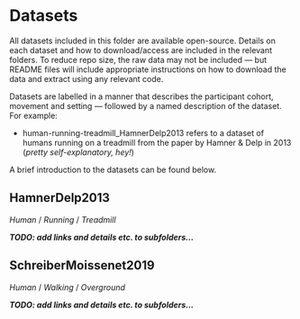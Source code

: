 # Datasets

All datasets included in this folder are available open-source. Details on each dataset and how to download/access are included in the relevant folders. To reduce repo size, the raw data may not be included — but README files will include appropriate instructions on how to download the data and extract using any relevant code.

Datasets are labelled in a manner that describes the participant cohort, movement and setting — followed by a named description of the dataset. For example:

- human-running-treadmill_HamnerDelp2013 refers to a dataset of humans running on a treadmill from the paper by Hamner & Delp in 2013 (*pretty self-explanatory, hey!*)

A brief introduction to the datasets can be found below.

## HamnerDelp2013

*Human* / *Running* / *Treadmill*

***TODO: add links and details etc. to subfolders...***



## SchreiberMoissenet2019

*Human* / *Walking* / *Overground*

***TODO: add links and details etc. to subfolders...***